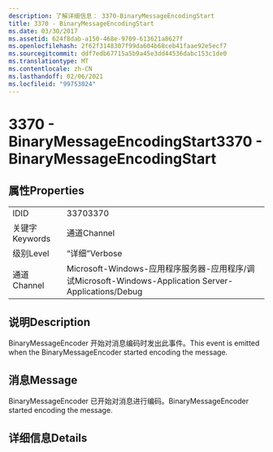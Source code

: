 ```yaml
---
description: 了解详细信息： 3370-BinaryMessageEncodingStart
title: 3370 - BinaryMessageEncodingStart
ms.date: 03/30/2017
ms.assetid: 624f8dab-a150-468e-9709-613621a8627f
ms.openlocfilehash: 2f62f3148307f99da604b68ceb41faae92e5ecf7
ms.sourcegitcommit: ddf7edb67715a5b9a45e3dd44536dabc153c1de0
ms.translationtype: MT
ms.contentlocale: zh-CN
ms.lasthandoff: 02/06/2021
ms.locfileid: "99753024"
---
```

# <a name="3370---binarymessageencodingstart"></a><span data-ttu-id="f3573-103">3370 - BinaryMessageEncodingStart</span><span class="sxs-lookup"><span data-stu-id="f3573-103">3370 - BinaryMessageEncodingStart</span></span>

## <a name="properties"></a><span data-ttu-id="f3573-104">属性</span><span class="sxs-lookup"><span data-stu-id="f3573-104">Properties</span></span>  
  
|||  
|-|-|  
|<span data-ttu-id="f3573-105">ID</span><span class="sxs-lookup"><span data-stu-id="f3573-105">ID</span></span>|<span data-ttu-id="f3573-106">3370</span><span class="sxs-lookup"><span data-stu-id="f3573-106">3370</span></span>|  
|<span data-ttu-id="f3573-107">关键字</span><span class="sxs-lookup"><span data-stu-id="f3573-107">Keywords</span></span>|<span data-ttu-id="f3573-108">通道</span><span class="sxs-lookup"><span data-stu-id="f3573-108">Channel</span></span>|  
|<span data-ttu-id="f3573-109">级别</span><span class="sxs-lookup"><span data-stu-id="f3573-109">Level</span></span>|<span data-ttu-id="f3573-110">“详细”</span><span class="sxs-lookup"><span data-stu-id="f3573-110">Verbose</span></span>|  
|<span data-ttu-id="f3573-111">通道</span><span class="sxs-lookup"><span data-stu-id="f3573-111">Channel</span></span>|<span data-ttu-id="f3573-112">Microsoft-Windows-应用程序服务器-应用程序/调试</span><span class="sxs-lookup"><span data-stu-id="f3573-112">Microsoft-Windows-Application Server-Applications/Debug</span></span>|  
  
## <a name="description"></a><span data-ttu-id="f3573-113">说明</span><span class="sxs-lookup"><span data-stu-id="f3573-113">Description</span></span>  

 <span data-ttu-id="f3573-114">BinaryMessageEncoder 开始对消息编码时发出此事件。</span><span class="sxs-lookup"><span data-stu-id="f3573-114">This event is emitted when the BinaryMessageEncoder started encoding the message.</span></span>  
  
## <a name="message"></a><span data-ttu-id="f3573-115">消息</span><span class="sxs-lookup"><span data-stu-id="f3573-115">Message</span></span>  

 <span data-ttu-id="f3573-116">BinaryMessageEncoder 已开始对消息进行编码。</span><span class="sxs-lookup"><span data-stu-id="f3573-116">BinaryMessageEncoder started encoding the message.</span></span>  
  
## <a name="details"></a><span data-ttu-id="f3573-117">详细信息</span><span class="sxs-lookup"><span data-stu-id="f3573-117">Details</span></span>
